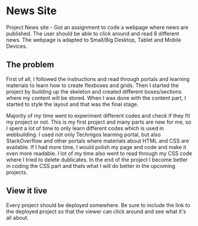 # News Site
Project News site - Got an assignment to code a webpage where news are published. The user should be able to click around and read 8 different news. The webpage is adapted to Small/Big Desktop, Tablet and Mobile Devices. 

## The problem
First of all, I followed the instructions and read through portals and learning materials to learn how to create flexboxes and grids. Then I started the project by building up the skeleton and created different boxes/sections where my content will be stored. When I was done with the content part, I started to style the layout and that was the final stage.

Majority of my time went to experiment different codes and check if they fit my project or not. This is my first project and many parts are new for me, so I spent a lot of time to only learn different codes which is used in webbuilding. I used not only Technigos learning portal, but also StackOverflow and other portals where materials about HTML and CSS are available.
If I had more time, I would polish my page and code and make it even more readable. I lot of my time also went to read through my CSS code where I tried to delete dublicates. In the end of the project I become better in coding the CSS part and thats what I will do better in the upcoming projects. 


## View it live
Every project should be deployed somewhere. Be sure to include the link to the deployed project so that the viewer can click around and see what it's all about.
